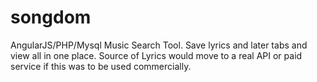 # songdom
AngularJS/PHP/Mysql Music Search Tool.   Save lyrics and later tabs and view all in one place. Source of Lyrics would move to a real API or paid service if this was to be used commercially.
